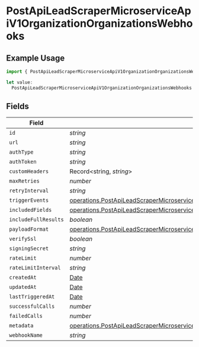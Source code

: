 # PostApiLeadScraperMicroserviceApiV1OrganizationOrganizationsWebhooks

## Example Usage

```typescript
import { PostApiLeadScraperMicroserviceApiV1OrganizationOrganizationsWebhooks } from "oppulence-backend-sdk/models/operations";

let value:
  PostApiLeadScraperMicroserviceApiV1OrganizationOrganizationsWebhooks = {};
```

## Fields

| Field                                                                                                                                                                                            | Type                                                                                                                                                                                             | Required                                                                                                                                                                                         | Description                                                                                                                                                                                      |
| ------------------------------------------------------------------------------------------------------------------------------------------------------------------------------------------------ | ------------------------------------------------------------------------------------------------------------------------------------------------------------------------------------------------ | ------------------------------------------------------------------------------------------------------------------------------------------------------------------------------------------------ | ------------------------------------------------------------------------------------------------------------------------------------------------------------------------------------------------ |
| `id`                                                                                                                                                                                             | *string*                                                                                                                                                                                         | :heavy_minus_sign:                                                                                                                                                                               | N/A                                                                                                                                                                                              |
| `url`                                                                                                                                                                                            | *string*                                                                                                                                                                                         | :heavy_minus_sign:                                                                                                                                                                               | N/A                                                                                                                                                                                              |
| `authType`                                                                                                                                                                                       | *string*                                                                                                                                                                                         | :heavy_minus_sign:                                                                                                                                                                               | N/A                                                                                                                                                                                              |
| `authToken`                                                                                                                                                                                      | *string*                                                                                                                                                                                         | :heavy_minus_sign:                                                                                                                                                                               | N/A                                                                                                                                                                                              |
| `customHeaders`                                                                                                                                                                                  | Record<string, *string*>                                                                                                                                                                         | :heavy_minus_sign:                                                                                                                                                                               | N/A                                                                                                                                                                                              |
| `maxRetries`                                                                                                                                                                                     | *number*                                                                                                                                                                                         | :heavy_minus_sign:                                                                                                                                                                               | N/A                                                                                                                                                                                              |
| `retryInterval`                                                                                                                                                                                  | *string*                                                                                                                                                                                         | :heavy_minus_sign:                                                                                                                                                                               | N/A                                                                                                                                                                                              |
| `triggerEvents`                                                                                                                                                                                  | [operations.PostApiLeadScraperMicroserviceApiV1OrganizationOrganizationsTriggerEvents](../../models/operations/postapileadscrapermicroserviceapiv1organizationorganizationstriggerevents.md)[]   | :heavy_minus_sign:                                                                                                                                                                               | N/A                                                                                                                                                                                              |
| `includedFields`                                                                                                                                                                                 | [operations.PostApiLeadScraperMicroserviceApiV1OrganizationOrganizationsIncludedFields](../../models/operations/postapileadscrapermicroserviceapiv1organizationorganizationsincludedfields.md)[] | :heavy_minus_sign:                                                                                                                                                                               | N/A                                                                                                                                                                                              |
| `includeFullResults`                                                                                                                                                                             | *boolean*                                                                                                                                                                                        | :heavy_minus_sign:                                                                                                                                                                               | N/A                                                                                                                                                                                              |
| `payloadFormat`                                                                                                                                                                                  | [operations.PostApiLeadScraperMicroserviceApiV1OrganizationOrganizationsPayloadFormat](../../models/operations/postapileadscrapermicroserviceapiv1organizationorganizationspayloadformat.md)     | :heavy_minus_sign:                                                                                                                                                                               | N/A                                                                                                                                                                                              |
| `verifySsl`                                                                                                                                                                                      | *boolean*                                                                                                                                                                                        | :heavy_minus_sign:                                                                                                                                                                               | N/A                                                                                                                                                                                              |
| `signingSecret`                                                                                                                                                                                  | *string*                                                                                                                                                                                         | :heavy_minus_sign:                                                                                                                                                                               | N/A                                                                                                                                                                                              |
| `rateLimit`                                                                                                                                                                                      | *number*                                                                                                                                                                                         | :heavy_minus_sign:                                                                                                                                                                               | N/A                                                                                                                                                                                              |
| `rateLimitInterval`                                                                                                                                                                              | *string*                                                                                                                                                                                         | :heavy_minus_sign:                                                                                                                                                                               | N/A                                                                                                                                                                                              |
| `createdAt`                                                                                                                                                                                      | [Date](https://developer.mozilla.org/en-US/docs/Web/JavaScript/Reference/Global_Objects/Date)                                                                                                    | :heavy_minus_sign:                                                                                                                                                                               | N/A                                                                                                                                                                                              |
| `updatedAt`                                                                                                                                                                                      | [Date](https://developer.mozilla.org/en-US/docs/Web/JavaScript/Reference/Global_Objects/Date)                                                                                                    | :heavy_minus_sign:                                                                                                                                                                               | N/A                                                                                                                                                                                              |
| `lastTriggeredAt`                                                                                                                                                                                | [Date](https://developer.mozilla.org/en-US/docs/Web/JavaScript/Reference/Global_Objects/Date)                                                                                                    | :heavy_minus_sign:                                                                                                                                                                               | N/A                                                                                                                                                                                              |
| `successfulCalls`                                                                                                                                                                                | *number*                                                                                                                                                                                         | :heavy_minus_sign:                                                                                                                                                                               | N/A                                                                                                                                                                                              |
| `failedCalls`                                                                                                                                                                                    | *number*                                                                                                                                                                                         | :heavy_minus_sign:                                                                                                                                                                               | N/A                                                                                                                                                                                              |
| `metadata`                                                                                                                                                                                       | [operations.PostApiLeadScraperMicroserviceApiV1OrganizationOrganizationsMetadata](../../models/operations/postapileadscrapermicroserviceapiv1organizationorganizationsmetadata.md)               | :heavy_minus_sign:                                                                                                                                                                               | N/A                                                                                                                                                                                              |
| `webhookName`                                                                                                                                                                                    | *string*                                                                                                                                                                                         | :heavy_minus_sign:                                                                                                                                                                               | N/A                                                                                                                                                                                              |